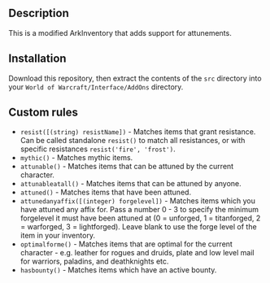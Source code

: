 ## Description ##

This is a modified ArkInventory that adds support for attunements.

## Installation ##

Download this repository, then extract the contents of the `src` directory into your `World of Warcraft/Interface/AddOns` directory.

## Custom rules ##

- `resist([(string) resistName])` - Matches items that grant resistance. Can be called standalone `resist()` to match all resistances, or with specific resistances `resist('fire', 'frost')`.
- `mythic()` - Matches mythic items.
- `attunable()` - Matches items that can be attuned by the current character.
- `attunableatall()` - Matches items that can be attuned by anyone.
- `attuned()` - Matches items that have been attuned.
- `attunedanyaffix([(integer) forgelevel])` - Matches items which you have attuned any affix for. Pass a number 0 - 3 to specify the minimum forgelevel it must have been attuned at (0 = unforged, 1 = titanforged, 2 = warforged, 3 = lightforged). Leave blank to use the forge level of the item  in your inventory.
- `optimalforme()` - Matches items that are optimal for the current character - e.g. leather for rogues and druids, plate and low level mail for warriors, paladins, and deathknights etc.
- `hasbounty()` - Matches items which have an active bounty.